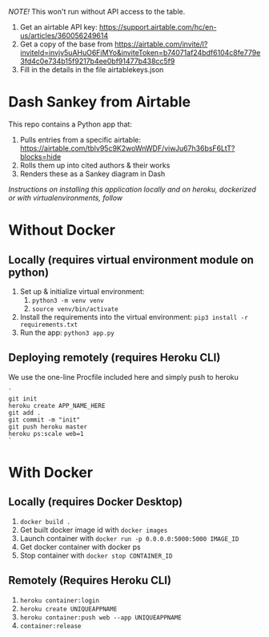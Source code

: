 *NOTE!* This won't run without API access to the table.
1. Get an airtable API key: https://support.airtable.com/hc/en-us/articles/360056249614
1. Get a copy of the base from https://airtable.com/invite/l?inviteId=invjv5uAHuO6FiMYo&inviteToken=b74071af24bdf6104c8fe779e3fd4c0e734b15f9217b4ee0bf91477b438cc5f9
1. Fill in the details in the file airtablekeys.json


# Dash Sankey from Airtable

This repo contains a Python app that:
1. Pulls entries from a specific airtable: https://airtable.com/tblv95c9K2woWnWDF/viwJu67h36bsF6LtT?blocks=hide
1. Rolls them up into cited authors & their works
1. Renders these as a Sankey diagram in Dash

*Instructions on installing this application locally and on heroku, dockerized or with virtualenvironments, follow*

# Without Docker

## Locally (requires virtual environment module on python)

1. Set up & initialize virtual environment:
	1. `python3 -m venv venv`
	1. `source venv/bin/activate`
1. Install the requirements into the virtual environment: `pip3 install -r requirements.txt`
1. Run the app: `python3 app.py`

## Deploying remotely (requires Heroku CLI)

We use the one-line Procfile included here and simply push to heroku

	`
	git init
	heroku create APP_NAME_HERE
	git add .
	git commit -m "init"
	git push heroku master
	heroku ps:scale web=1
	`

# With Docker

## Locally (requires Docker Desktop)

1. `docker build .`
1. Get built docker image id with `docker images`
1. Launch container with `docker run -p 0.0.0.0:5000:5000 IMAGE_ID`
1. Get docker container with docker ps
1. Stop container with `docker stop CONTAINER_ID`

## Remotely (Requires Heroku CLI)

1. `heroku container:login`
1. `heroku create UNIQUEAPPNAME`
1. `heroku container:push web --app UNIQUEAPPNAME`
1. `container:release`